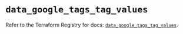 # `data_google_tags_tag_values`

Refer to the Terraform Registry for docs: [`data_google_tags_tag_values`](https://registry.terraform.io/providers/hashicorp/google-beta/6.28.0/docs/data-sources/google_tags_tag_values).
